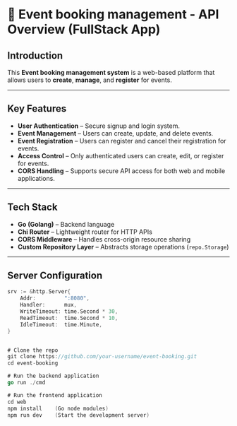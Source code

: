 # 📅 Event booking management - API Overview (FullStack App)

##  Introduction

This **Event booking management system** is a web-based platform that allows users to **create**, **manage**, and **register** for events.  

---

## Key Features

- **User Authentication** – Secure signup and login system.
- **Event Management** – Users can create, update, and delete events.
- **Event Registration** – Users can register and cancel their registration for events.
- **Access Control** – Only authenticated users can create, edit, or register for events.
- **CORS Handling** – Supports secure API access for both web and mobile applications.

---

##  Tech Stack

- **Go (Golang)** – Backend language
- **Chi Router** – Lightweight router for HTTP APIs
- **CORS Middleware** – Handles cross-origin resource sharing
- **Custom Repository Layer** – Abstracts storage operations (`repo.Storage`)

---

## Server Configuration

```go
srv := &http.Server{
	Addr:         ":8080",
	Handler:      mux,
	WriteTimeout: time.Second * 30,
	ReadTimeout:  time.Second * 10,
	IdleTimeout:  time.Minute,
}


# Clone the repo
git clone https://github.com/your-username/event-booking.git
cd event-booking

# Run the backend application
go run ./cmd

# Run the frontend application
cd web
npm install    (Go node modules)
npm run dev    (Start the development server)
